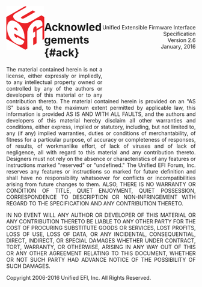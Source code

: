 <div>
<img src="uefi_logo_red.png" style="float:left;" width="20%">
<p class="no-glossary" style='text-align:right;float:right;'>
<br>
<br>
Unified Extensible Firmware Interface<br>
Specification<br>
Version 2.6<br>
January, 2016<br>
<br>
<br>
<br>
<br>
<br>
<br>
</div>

# Acknowledgements {#ack}

<p class="no-glossary" style="text-align:justify">
The material contained herein is not a license, either expressly or impliedly,
to any intellectual property owned or controlled by any of the authors or
developers of this material or to any contribution thereto.  The material
contained herein is provided on an "AS IS" basis and, to the maximum extent
permitted by applicable law, this information is provided AS IS AND WITH ALL
FAULTS, and the authors and developers of this material hereby disclaim all
other warranties and conditions, either express, implied or statutory,
including, but not limited to, any (if any) implied warranties, duties or
conditions of merchantability, of fitness for a particular purpose, of accuracy
or completeness of responses, of results, of workmanlike effort, of lack of
viruses and of lack of negligence, all with regard to this material and any
contribution thereto. Designers must not rely on the absence or characteristics
of any features or instructions marked "reserved" or "undefined." The Unified
EFI Forum, Inc. reserves any features or instructions so marked for future
definition and shall have no responsibility whatsoever for conflicts or
incompatibilities arising from future changes to them. ALSO, THERE IS NO
WARRANTY OR CONDITION OF TITLE, QUIET ENJOYMENT, QUIET POSSESSION,
CORRESPONDENCE TO DESCRIPTION OR NON-INFRINGEMENT WITH REGARD TO THE
SPECIFICATION AND ANY CONTRIBUTION THERETO.

<p class="no-glossary" style="text-align:justify">
IN NO EVENT WILL ANY AUTHOR OR DEVELOPER OF THIS MATERIAL OR ANY CONTRIBUTION
THERETO BE LIABLE TO ANY OTHER PARTY FOR THE COST OF PROCURING SUBSTITUTE GOODS
OR SERVICES, LOST PROFITS, LOSS OF USE, LOSS OF DATA, OR ANY INCIDENTAL,
CONSEQUENTIAL, DIRECT, INDIRECT, OR SPECIAL DAMAGES WHETHER UNDER CONTRACT,
TORT, WARRANTY, OR OTHERWISE, ARISING IN ANY WAY OUT OF THIS OR ANY OTHER
AGREEMENT RELATING TO THIS DOCUMENT, WHETHER OR NOT SUCH PARTY HAD ADVANCE
NOTICE OF THE POSSIBILITY OF SUCH DAMAGES.

<p class="no-glossary">Copyright 2006-2016 Unified EFI, Inc. All Rights Reserved.
